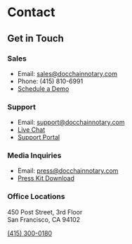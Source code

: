 # Contact

## Get in Touch

### Sales
- Email: sales@docchainnotary.com
- Phone: (415) 810-6991
- [Schedule a Demo](/content/contact.html)

### Support
- Email: [support@docchainnotary.com](mailto:support@docchainnotary.com)
- [Live Chat](https://chat.docchainnotary.com)
- [Support Portal](/content/support.html)

### Media Inquiries
- Email: press@docchainnotary.com
- [Press Kit Download](/content/presskit.html)

### Office Locations
450 Post Street, 3rd Floor<br>
San Francisco, CA 94102

[(415) 300-0180](tel:+14153000180)
